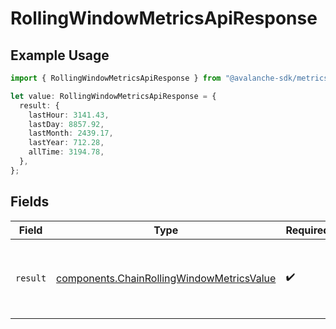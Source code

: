 # RollingWindowMetricsApiResponse

## Example Usage

```typescript
import { RollingWindowMetricsApiResponse } from "@avalanche-sdk/metrics/models/components";

let value: RollingWindowMetricsApiResponse = {
  result: {
    lastHour: 3141.43,
    lastDay: 8857.92,
    lastMonth: 2439.17,
    lastYear: 712.28,
    allTime: 3194.78,
  },
};
```

## Fields

| Field                                                                                                  | Type                                                                                                   | Required                                                                                               | Description                                                                                            |
| ------------------------------------------------------------------------------------------------------ | ------------------------------------------------------------------------------------------------------ | ------------------------------------------------------------------------------------------------------ | ------------------------------------------------------------------------------------------------------ |
| `result`                                                                                               | [components.ChainRollingWindowMetricsValue](../../models/components/chainrollingwindowmetricsvalue.md) | :heavy_check_mark:                                                                                     | Array of current metrics values for different windows.                                                 |